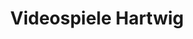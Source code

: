 ---
title: "Videospiele Hartwig"
url: /klagenfurt-am-woerthersee/videospiele-hartwig/
shop: Videospiele
---